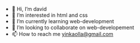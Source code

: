- 👋 Hi, I’m david
- 👀 I’m interested in html and css
- 🌱 I’m currently learning web-development
- 💞️ I’m looking to collaborate on web-developement
- 📫 How to reach me yinkaolla@gmail.com

<!---
yinkaolaa-4197/yinkaolaa-4197 is a ✨ special ✨ repository because its `README.md` (this file) appears on your GitHub profile.
You can click the Preview link to take a look at your changes.
--->
